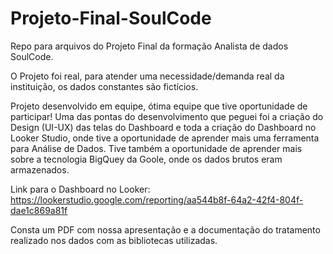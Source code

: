 # Projeto-Final-SoulCode
 Repo para arquivos do Projeto Final da formação Analista de dados SoulCode.

 O Projeto foi real, para atender uma necessidade/demanda real da instituição, os dados constantes são fictícios. 
 
 Projeto desenvolvido em equipe, ótima equipe que tive oportunidade de participar!
 Uma das pontas do desenvolvimento que peguei foi a criação do Design (UI-UX) das telas do Dashboard e toda a criação do Dashboard no Looker Studio, onde tive a oportunidade de aprender mais uma ferramenta para Análise de Dados.
 Tive também a oportunidade de aprender mais sobre a tecnologia BigQuey da Goole, onde os dados brutos eram armazenados. 

 Link para o Dashboard no Looker: 
 https://lookerstudio.google.com/reporting/aa544b8f-64a2-42f4-804f-dae1c869a81f

 Consta um PDF com nossa apresentação e a documentação do tratamento realizado nos dados com as bibliotecas utilizadas.
